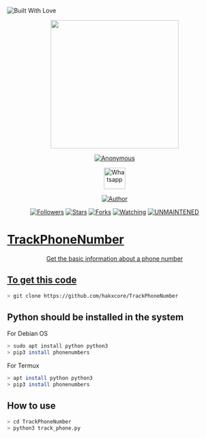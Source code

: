 <p align="left">
  <a><img title="Built With Love" src="https://forthebadge.com/images/badges/built-with-love.svg" ></a>
 </p>
<p align="center">
  <img src="https://raw.githubusercontent.com/hakxcore/TrackPhoneNumber/main/media/TrackPhoneNumber.png" width="300" height="300"/>
</p>
<p align="center">
<a href="#"><img title="Anonymous" src="https://img.shields.io/badge/-%20TrackPhoneNumber-green%3FcolorA%3D%2523ff0000%26colorB%3D%2523017e40"></a>
</p>
<p align="center">
  <a href="https://wa.me/+916006211429"><img title="Whatsapp" src="https://simpleicons.org/icons/whatsapp.svg" width="50" height="50"></a>
</p>
<p align="center">
<a href="https://github.com/hakxcore"><img title="Author" src="https://img.shields.io/badge/Author-mukesh%20kumar-red.svg?style=for-the-badge&logo=github"></a>
</p>
<p align="center">
<a href="https://github.com/hakxcore/followers"><img title="Followers" src="https://img.shields.io/github/followers/hakxcore?color=blue&style=flat-square"></a>
<a href="https://github.com/hakxcore/stargazers/"><img title="Stars" src="https://img.shields.io/github/stars/hakxcore/TrackPhoneNumber?color=red&style=flat-square"></a>
<a href="https://github.com/hakxcore/TrackPhoneNumber/network/members"><img title="Forks" src="https://img.shields.io/github/forks/hakxcore/TrackPhoneNumber?color=red&style=flat-square"></a>
<a href="https://github.com/hakxcore/TrackPhoneNumber/watchers"><img title="Watching" src="https://img.shields.io/github/watchers/hakxcore/TrackPhoneNumber?label=Watchers&color=blue&style=flat-square"></a>
<a href="#"><img title="UNMAINTENED" src="https://img.shields.io/badge/UNMAINTENED-YES-blue.svg"</a>
</p>

 # TrackPhoneNumber
<p align="center">Get the basic information about a phone number</p>


## To get this code

```bash
> git clone https://github.com/hakxcore/TrackPhoneNumber
```

## Python should be installed in the system

<p>For Debian OS</p>

```bash
> sudo apt install python python3
> pip3 install phonenumbers
```

<p>For Termux</p>

```bash
> apt install python python3
> pip3 install phonenumbers
```

## How to use

```bash
> cd TrackPhoneNumber
> python3 track_phone.py
```

